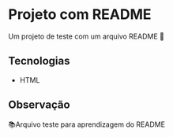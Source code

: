 # Projeto com README
Um projeto de teste com um arquivo README 🚀

## Tecnologias

- HTML

## Observação

📚Arquivo teste para aprendizagem do README
